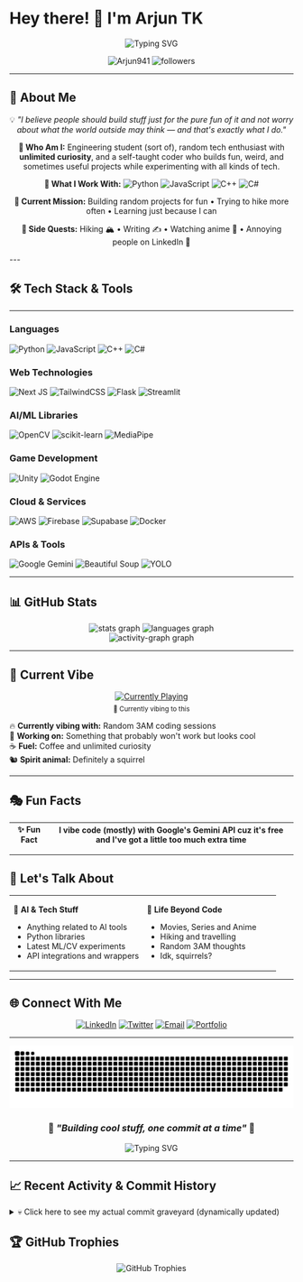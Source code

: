 # Hey there! 👋 I'm Arjun TK

<div align="center">
  <img src="https://readme-typing-svg.demolab.com?font=Fira+Code&size=20&pause=1000&color=006400&center=true&vCenter=true&width=600&lines=Interfering+with+canon+events+%F0%9F%8C%80;Building+cool+stuff+%F0%9F%9A%80;Planning+for+the+next+hike/trip+(prolly)+%F0%9F%8F%94%EF%B8%8F;Annoying+people+on+linkedin+%F0%9F%92%BC;Engineering+(not+really)+%F0%9F%8E%93" alt="Typing SVG" />
</div>

<p align="center">
  <img src="https://komarev.com/ghpvc/?username=Arjun941&label=Profile%20views&color=0e75b6&style=flat" alt="Arjun941" />
  <img src="https://img.shields.io/github/followers/Arjun941?label=Followers&style=social" alt="followers" />
</p>

---
## 🎯 About Me
<div align="center">

💡 *"I believe people should build stuff just for the pure fun of it and not worry about what the world outside may think — and that's exactly what I do."*


**👤 Who Am I:** Engineering student (sort of), random tech enthusiast with **unlimited curiosity**, and a self-taught coder who builds fun, weird, and sometimes useful projects while experimenting with all kinds of tech.

**🧩 What I Work With:** ![Python](https://img.shields.io/badge/-Python-3776AB?style=flat-square&logo=python&logoColor=white) ![JavaScript](https://img.shields.io/badge/-JavaScript-F7DF1E?style=flat-square&logo=javascript&logoColor=black) ![C++](https://img.shields.io/badge/-C++-00599C?style=flat-square&logo=c%2B%2B&logoColor=white) ![C#](https://img.shields.io/badge/-C%23-239120?style=flat-square&logo=c-sharp&logoColor=white)

**🎯 Current Mission:** Building random projects for fun • Trying to hike more often • Learning just because I can

**🎒 Side Quests:** Hiking 🏔️ • Writing ✍️ • Watching anime 🍿 • Annoying people on LinkedIn 💼

</div>
---

## 🛠️ Tech Stack & Tools
---
### Languages
![Python](https://img.shields.io/badge/python-3670A0?style=for-the-badge&logo=python&logoColor=ffdd54)
![JavaScript](https://img.shields.io/badge/javascript-%23323330.svg?style=for-the-badge&logo=javascript&logoColor=%23F7DF1E)
![C++](https://img.shields.io/badge/c++-%2300599C.svg?style=for-the-badge&logo=c%2B%2B&logoColor=white)
![C#](https://img.shields.io/badge/c%23-%23239120.svg?style=for-the-badge&logo=c-sharp&logoColor=white)

### Web Technologies
![Next JS](https://img.shields.io/badge/Next-black?style=for-the-badge&logo=next.js&logoColor=white)
![TailwindCSS](https://img.shields.io/badge/tailwindcss-%2338B2AC.svg?style=for-the-badge&logo=tailwind-css&logoColor=white)
![Flask](https://img.shields.io/badge/flask-%23000.svg?style=for-the-badge&logo=flask&logoColor=white)
![Streamlit](https://img.shields.io/badge/Streamlit-%23FE4B4B.svg?style=for-the-badge&logo=streamlit&logoColor=white)

### AI/ML Libraries
![OpenCV](https://img.shields.io/badge/opencv-%23white.svg?style=for-the-badge&logo=opencv&logoColor=white)
![scikit-learn](https://img.shields.io/badge/scikit--learn-%23F7931E.svg?style=for-the-badge&logo=scikit-learn&logoColor=white)
![MediaPipe](https://img.shields.io/badge/MediaPipe-0097A7?style=for-the-badge&logo=mediapipe&logoColor=white)

### Game Development
![Unity](https://img.shields.io/badge/unity-%23000000.svg?style=for-the-badge&logo=unity&logoColor=white)
![Godot Engine](https://img.shields.io/badge/GODOT-%23FFFFFF.svg?style=for-the-badge&logo=godot-engine)

### Cloud & Services
![AWS](https://img.shields.io/badge/AWS-%23FF9900.svg?style=for-the-badge&logo=amazon-aws&logoColor=white)
![Firebase](https://img.shields.io/badge/firebase-%23039BE5.svg?style=for-the-badge&logo=firebase)
![Supabase](https://img.shields.io/badge/Supabase-3ECF8E?style=for-the-badge&logo=supabase&logoColor=white)
![Docker](https://img.shields.io/badge/docker-%230db7ed.svg?style=for-the-badge&logo=docker&logoColor=white)

### APIs & Tools
![Google Gemini](https://img.shields.io/badge/Google%20Gemini-886FBF?style=for-the-badge&logo=googlebard&logoColor=fff)
![Beautiful Soup](https://img.shields.io/badge/Beautiful%20Soup-59666C?style=for-the-badge&logo=python&logoColor=white)
![YOLO](https://img.shields.io/badge/YOLO-00FFFF?style=for-the-badge&logo=yolo&logoColor=black)

---

## 📊 GitHub Stats

<div align="center">
  <img src="https://github-readme-stats.vercel.app/api?username=Arjun941&hide_title=false&hide_rank=false&show_icons=true&include_all_commits=true&count_private=true&disable_animations=false&theme=tokyonight&locale=en&hide_border=false" height="150" alt="stats graph" />
  <img src="https://github-readme-stats.vercel.app/api/top-langs?username=Arjun941&locale=en&hide_title=false&layout=compact&card_width=320&langs_count=6&theme=tokyonight&hide_border=false" height="150" alt="languages graph" />
</div>

<div align="center">
  <img src="https://github-readme-activity-graph.vercel.app/graph?username=Arjun941&radius=16&theme=tokyo-night&area=true&order=5" height="300" alt="activity-graph graph" />
</div>

---

## 🎨 Current Vibe

<div align="center">
  <a href="https://open.spotify.com/track/4dC70Oarr82CKjieO9DkvW?si=uoQzTNFnT-mrKcblJ7oDow">
    <img src="https://i.scdn.co/image/ab67616d0000b273a46b4a9d6b36e16e8dad9903" alt="Currently Playing" width="120" height="120" />
  </a>
  <br>
  <sub>🎵 Currently vibing to this</sub>
</div>

🔥 **Currently vibing with:** Random 3AM coding sessions  
🎯 **Working on:** Something that probably won't work but looks cool  
☕ **Fuel:** Coffee and unlimited curiosity  
🐿️ **Spirit animal:** Definitely a squirrel  

---

## 🎭 Fun Facts

<div align="center">
  
| ✨ **Fun Fact** | I vibe code (mostly) with Google's Gemini API cuz it's free and I've got a little too much extra time |
|:---:|:---:|

</div>

---

## 💬 Let's Talk About

<table>
<tr>
<td width="50%">

**🤖 AI & Tech Stuff**
- Anything related to AI tools
- Python libraries
- Latest ML/CV experiments  
- API integrations and wrappers

</td>
<td width="50%">

**🌟 Life Beyond Code**
- Movies, Series and Anime
- Hiking and travelling
- Random 3AM thoughts
- Idk, squirrels?

</td>
</tr>
</table>

---

## 🌐 Connect With Me

<div align="center">
  
[![LinkedIn](https://img.shields.io/badge/LinkedIn-%230077B5.svg?style=for-the-badge&logo=linkedin&logoColor=white)](https://linkedin.com/in/your-profile)
[![Twitter](https://img.shields.io/badge/Twitter-%231DA1F2.svg?style=for-the-badge&logo=Twitter&logoColor=white)](https://twitter.com/your-handle)
[![Email](https://img.shields.io/badge/Email-D14836?style=for-the-badge&logo=gmail&logoColor=white)](mailto:your-email@example.com)
[![Portfolio](https://img.shields.io/badge/Portfolio-%23000000.svg?style=for-the-badge&logo=firefox&logoColor=#FF7139)](https://your-portfolio.com)

</div>

---

<div align="center">
  <img src="https://raw.githubusercontent.com/platane/snk/output/github-contribution-grid-snake-dark.svg" alt="Snake animation" />
</div>

<div align="center">
  
### 🎯 *"Building cool stuff, one commit at a time"* 🚀

<img src="https://readme-typing-svg.demolab.com?font=Fira+Code&size=20&pause=1000&color=006400&center=true&vCenter=true&width=600&lines=Thanks+for+visiting!+%F0%9F%98%84;Star+my+repos+if+you+find+them+cool!+%E2%AD%90;Let's+build+something+awesome+together!+%F0%9F%A4%9D" alt="Typing SVG" />

</div>

---

## 📈 Recent Activity & Commit History

<details>
<summary>💀 Click here to see my actual commit graveyard (dynamically updated)</summary>

### Recent Commits Across All Repos
<img src="https://github-readme-streak-stats.herokuapp.com/?user=Arjun941&theme=tokyonight&hide_border=false" alt="GitHub Streak" />

### Latest Commits
![GitHub Activity](https://github-readme-activity-graph.vercel.app/graph?username=Arjun941&bg_color=1a1b27&color=38bdae&line=70a5fd&point=bf91f3&area=true&hide_border=true)

### Commit Frequency Heatmap
![GitHub Metrics](https://metrics.lecoq.io/Arjun941?template=classic&config.timezone=Asia%2FKolkata&config.animated=true&base.header=0&base.activity=0&base.community=0&base.repositories=0&base.metadata=0&habits=1&habits.from=200&habits.days=14&habits.facts=true&habits.charts=true&config.timezone=Asia%2FKolkata)

### Most Active Times
<img src="https://github-profile-summary-cards.vercel.app/api/cards/productive-time?username=Arjun941&theme=tokyonight" alt="Productive Time" />

### Repository Commit Timeline
<img src="https://github-profile-summary-cards.vercel.app/api/cards/profile-details?username=Arjun941&theme=tokyonight" alt="Profile Details" />

</details>

## 🏆 GitHub Trophies

<div align="center">
  <img src="https://github-profile-trophy.vercel.app/?username=Arjun941&theme=tokyonight&no-frame=false&no-bg=false&margin-w=4&row=2&column=4" alt="GitHub Trophies" />
</div>
